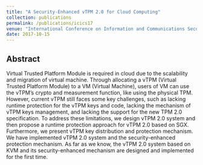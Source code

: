 ```yaml
---
title: "A Security-Enhanced vTPM 2.0 for Cloud Computing"
collection: publications
permalink: /publications/icics17
venue: "International Conference on Information and Communications Security"
date: 2017-10-15
---
```


## Abstract
Virtual Trusted Platform Module is required in cloud due to the scalability and migration of virtual machine. Through allocating a vTPM (Virtual Trusted Platform Module) to a VM (Virtual Machine), users of VM can use the vTPM’s crypto and measurement function, like using the physical TPM. However, current vTPM still faces some key challenges, such as lacking runtime protection for the vTPM keys and code, lacking the mechanism of vTPM keys management, and lacking the support for the new TPM 2.0 specification. To address these limitations, we design vTPM 2.0 system and then propose a runtime protection approach for vTPM 2.0 based on SGX. Furthermore, we present vTPM key distribution and protection mechanism. We have implemented vTPM 2.0 system and the security-enhanced protection mechanism. As far as we know, the vTPM 2.0 system based on KVM and its security-enhanced mechanism are designed and implemented for the first time.







